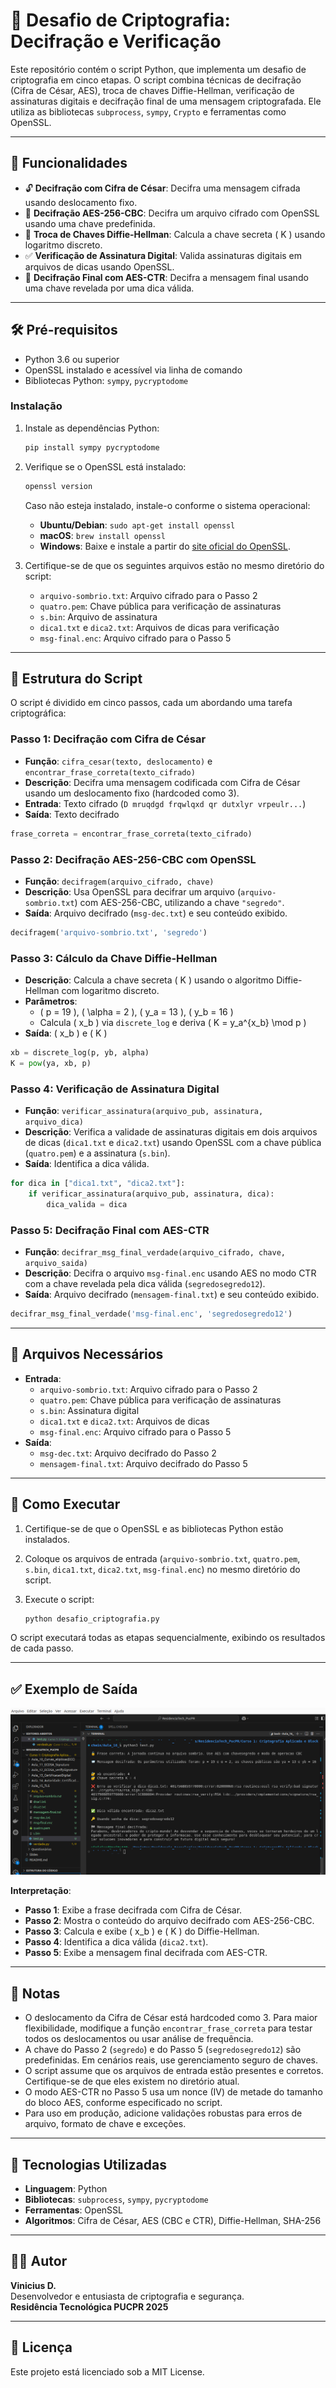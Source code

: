 # 🔐 Desafio de Criptografia: Decifração e Verificação

Este repositório contém o script Python, que implementa um desafio de criptografia em cinco etapas. O script combina técnicas de decifração (Cifra de César, AES), troca de chaves Diffie-Hellman, verificação de assinaturas digitais e decifração final de uma mensagem criptografada. Ele utiliza as bibliotecas `subprocess`, `sympy`, `Crypto` e ferramentas como OpenSSL.

---

## 🧾 Funcionalidades

- 🔓 **Decifração com Cifra de César**: Decifra uma mensagem cifrada usando deslocamento fixo.
- 📨 **Decifração AES-256-CBC**: Decifra um arquivo cifrado com OpenSSL usando uma chave predefinida.
- 🔐 **Troca de Chaves Diffie-Hellman**: Calcula a chave secreta \( K \) usando logaritmo discreto.
- ✅ **Verificação de Assinatura Digital**: Valida assinaturas digitais em arquivos de dicas usando OpenSSL.
- 🏁 **Decifração Final com AES-CTR**: Decifra a mensagem final usando uma chave revelada por uma dica válida.

---

## 🛠️ Pré-requisitos

- Python 3.6 ou superior
- OpenSSL instalado e acessível via linha de comando
- Bibliotecas Python: `sympy`, `pycryptodome`

### Instalação

1. Instale as dependências Python:
   ```bash
   pip install sympy pycryptodome
   ```

2. Verifique se o OpenSSL está instalado:
   ```bash
   openssl version
   ```
   Caso não esteja instalado, instale-o conforme o sistema operacional:
   - **Ubuntu/Debian**: `sudo apt-get install openssl`
   - **macOS**: `brew install openssl`
   - **Windows**: Baixe e instale a partir do [site oficial do OpenSSL](https://www.openssl.org/).

3. Certifique-se de que os seguintes arquivos estão no mesmo diretório do script:
   - `arquivo-sombrio.txt`: Arquivo cifrado para o Passo 2
   - `quatro.pem`: Chave pública para verificação de assinaturas
   - `s.bin`: Arquivo de assinatura
   - `dica1.txt` e `dica2.txt`: Arquivos de dicas para verificação
   - `msg-final.enc`: Arquivo cifrado para o Passo 5

---

## 📜 Estrutura do Script

O script é dividido em cinco passos, cada um abordando uma tarefa criptográfica:

### Passo 1: Decifração com Cifra de César

- **Função**: `cifra_cesar(texto, deslocamento)` e `encontrar_frase_correta(texto_cifrado)`
- **Descrição**: Decifra uma mensagem codificada com Cifra de César usando um deslocamento fixo (hardcoded como 3).
- **Entrada**: Texto cifrado (`D mruqdgd frqwlqxd qr dutxlyr vrpeulr...`)
- **Saída**: Texto decifrado

```python
frase_correta = encontrar_frase_correta(texto_cifrado)
```

### Passo 2: Decifração AES-256-CBC com OpenSSL

- **Função**: `decifragem(arquivo_cifrado, chave)`
- **Descrição**: Usa OpenSSL para decifrar um arquivo (`arquivo-sombrio.txt`) com AES-256-CBC, utilizando a chave `"segredo"`.
- **Saída**: Arquivo decifrado (`msg-dec.txt`) e seu conteúdo exibido.

```python
decifragem('arquivo-sombrio.txt', 'segredo')
```

### Passo 3: Cálculo da Chave Diffie-Hellman

- **Descrição**: Calcula a chave secreta \( K \) usando o algoritmo Diffie-Hellman com logaritmo discreto.
- **Parâmetros**:
  - \( p = 19 \), \( \alpha = 2 \), \( y_a = 13 \), \( y_b = 16 \)
  - Calcula \( x_b \) via `discrete_log` e deriva \( K = y_a^{x_b} \mod p \)
- **Saída**: \( x_b \) e \( K \)

```python
xb = discrete_log(p, yb, alpha)
K = pow(ya, xb, p)
```

### Passo 4: Verificação de Assinatura Digital

- **Função**: `verificar_assinatura(arquivo_pub, assinatura, arquivo_dica)`
- **Descrição**: Verifica a validade de assinaturas digitais em dois arquivos de dicas (`dica1.txt` e `dica2.txt`) usando OpenSSL com a chave pública (`quatro.pem`) e a assinatura (`s.bin`).
- **Saída**: Identifica a dica válida.

```python
for dica in ["dica1.txt", "dica2.txt"]:
    if verificar_assinatura(arquivo_pub, assinatura, dica):
        dica_valida = dica
```

### Passo 5: Decifração Final com AES-CTR

- **Função**: `decifrar_msg_final_verdade(arquivo_cifrado, chave, arquivo_saida)`
- **Descrição**: Decifra o arquivo `msg-final.enc` usando AES no modo CTR com a chave revelada pela dica válida (`segredosegredo12`).
- **Saída**: Arquivo decifrado (`mensagem-final.txt`) e seu conteúdo exibido.

```python
decifrar_msg_final_verdade('msg-final.enc', 'segredosegredo12')
```

---

## 📁 Arquivos Necessários

- **Entrada**:
  - `arquivo-sombrio.txt`: Arquivo cifrado para o Passo 2
  - `quatro.pem`: Chave pública para verificação de assinaturas
  - `s.bin`: Assinatura digital
  - `dica1.txt` e `dica2.txt`: Arquivos de dicas
  - `msg-final.enc`: Arquivo cifrado para o Passo 5
- **Saída**:
  - `msg-dec.txt`: Arquivo decifrado do Passo 2
  - `mensagem-final.txt`: Arquivo decifrado do Passo 5

---

## 🧪 Como Executar

1. Certifique-se de que o OpenSSL e as bibliotecas Python estão instalados.
2. Coloque os arquivos de entrada (`arquivo-sombrio.txt`, `quatro.pem`, `s.bin`, `dica1.txt`, `dica2.txt`, `msg-final.enc`) no mesmo diretório do script.
3. Execute o script:

   ```bash
   python desafio_criptografia.py
   ```

O script executará todas as etapas sequencialmente, exibindo os resultados de cada passo.

---

## ✅ Exemplo de Saída

![aula final](./aulafinal.png)


**Interpretação**:
- **Passo 1**: Exibe a frase decifrada com Cifra de César.
- **Passo 2**: Mostra o conteúdo do arquivo decifrado com AES-256-CBC.
- **Passo 3**: Calcula e exibe \( x_b \) e \( K \) do Diffie-Hellman.
- **Passo 4**: Identifica a dica válida (`dica2.txt`).
- **Passo 5**: Exibe a mensagem final decifrada com AES-CTR.

---

## 📝 Notas

- O deslocamento da Cifra de César está hardcoded como 3. Para maior flexibilidade, modifique a função `encontrar_frase_correta` para testar todos os deslocamentos ou usar análise de frequência.
- A chave do Passo 2 (`segredo`) e do Passo 5 (`segredosegredo12`) são predefinidas. Em cenários reais, use gerenciamento seguro de chaves.
- O script assume que os arquivos de entrada estão presentes e corretos. Certifique-se de que eles existem no diretório atual.
- O modo AES-CTR no Passo 5 usa um nonce (IV) de metade do tamanho do bloco AES, conforme especificado no script.
- Para uso em produção, adicione validações robustas para erros de arquivo, formato de chave e exceções.

---

## 🚀 Tecnologias Utilizadas

- **Linguagem**: Python
- **Bibliotecas**: `subprocess`, `sympy`, `pycryptodome`
- **Ferramentas**: OpenSSL
- **Algoritmos**: Cifra de César, AES (CBC e CTR), Diffie-Hellman, SHA-256

---

## 👨‍💻 Autor

**Vinicius D.**\
Desenvolvedor e entusiasta de criptografia e segurança.\
**Residência Tecnológica PUCPR 2025**

---

## 📄 Licença

Este projeto está licenciado sob a MIT License.